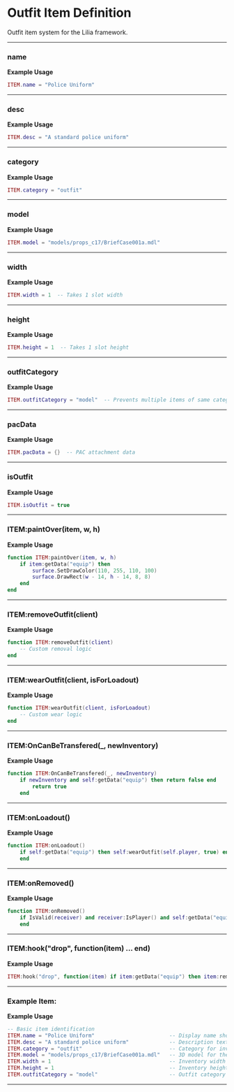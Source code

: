 # Outfit Item Definition

Outfit item system for the Lilia framework.

---

### name

**Example Usage**

```lua
ITEM.name = "Police Uniform"

```

---

### desc

**Example Usage**

```lua
ITEM.desc = "A standard police uniform"

```

---

### category

**Example Usage**

```lua
ITEM.category = "outfit"

```

---

### model

**Example Usage**

```lua
ITEM.model = "models/props_c17/BriefCase001a.mdl"

```

---

### width

**Example Usage**

```lua
ITEM.width = 1  -- Takes 1 slot width

```

---

### height

**Example Usage**

```lua
ITEM.height = 1  -- Takes 1 slot height

```

---

### outfitCategory

**Example Usage**

```lua
ITEM.outfitCategory = "model"  -- Prevents multiple items of same category

```

---

### pacData

**Example Usage**

```lua
ITEM.pacData = {}  -- PAC attachment data

```

---

### isOutfit

**Example Usage**

```lua
ITEM.isOutfit = true

```

---

### ITEM:paintOver(item, w, h)

**Example Usage**

```lua
function ITEM:paintOver(item, w, h)
    if item:getData("equip") then
        surface.SetDrawColor(110, 255, 110, 100)
        surface.DrawRect(w - 14, h - 14, 8, 8)
    end
end

```

---

### ITEM:removeOutfit(client)

**Example Usage**

```lua
function ITEM:removeOutfit(client)
    -- Custom removal logic
end

```

---

### ITEM:wearOutfit(client, isForLoadout)

**Example Usage**

```lua
function ITEM:wearOutfit(client, isForLoadout)
    -- Custom wear logic
end

```

---

### ITEM:OnCanBeTransfered(_, newInventory)

**Example Usage**

```lua
function ITEM:OnCanBeTransfered(_, newInventory)
    if newInventory and self:getData("equip") then return false end
        return true
    end

```

---

### ITEM:onLoadout()

**Example Usage**

```lua
function ITEM:onLoadout()
    if self:getData("equip") then self:wearOutfit(self.player, true) end
    end

```

---

### ITEM:onRemoved()

**Example Usage**

```lua
function ITEM:onRemoved()
    if IsValid(receiver) and receiver:IsPlayer() and self:getData("equip") then self:removeOutfit(receiver) end
    end

```

---

### ITEM:hook("drop", function(item) ... end)

**Example Usage**

```lua
ITEM:hook("drop", function(item) if item:getData("equip") then item:removeOutfit(item.player) end end)

```

---

### Example Item:

**Example Usage**

```lua
-- Basic item identification
ITEM.name = "Police Uniform"                        -- Display name shown to players
ITEM.desc = "A standard police uniform"             -- Description text
ITEM.category = "outfit"                            -- Category for inventory sorting
ITEM.model = "models/props_c17/BriefCase001a.mdl"   -- 3D model for the item
ITEM.width = 1                                      -- Inventory width (1 slot)
ITEM.height = 1                                     -- Inventory height (1 slot)
ITEM.outfitCategory = "model"                       -- Outfit category for conflict checking

```

---

